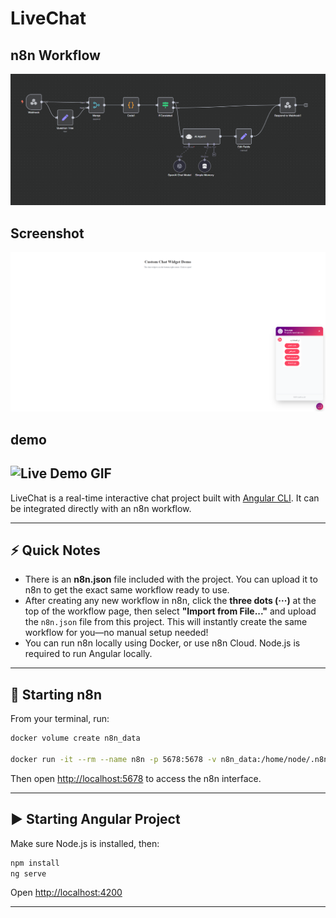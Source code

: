 # LiveChat

## n8n Workflow
![Screenshot](public/n8n-workflow.png)

## Screenshot
![Screenshot](public/Screenshot.png)

## demo
![Live Demo GIF](public/view.gif)
---

LiveChat is a real-time interactive chat project built with [Angular CLI](https://github.com/angular/angular-cli). It can be integrated directly with an n8n workflow.

---

## ⚡️ Quick Notes

* There is an **n8n.json** file included with the project. You can upload it to n8n to get the exact same workflow ready to use.
* After creating any new workflow in n8n, click the **three dots (···)** at the top of the workflow page, then select **"Import from File..."** and upload the `n8n.json` file from this project. This will instantly create the same workflow for you—no manual setup needed!
* You can run n8n locally using Docker, or use n8n Cloud. Node.js is required to run Angular locally.

---

## 🐳 Starting n8n

From your terminal, run:

```bash
docker volume create n8n_data

docker run -it --rm --name n8n -p 5678:5678 -v n8n_data:/home/node/.n8n docker.n8n.io/n8nio/n8n
```

Then open [http://localhost:5678](http://localhost:5678) to access the n8n interface.

---

## ▶️ Starting Angular Project

Make sure Node.js is installed, then:

```bash
npm install
ng serve
```

Open [http://localhost:4200](http://localhost:4200)

---

